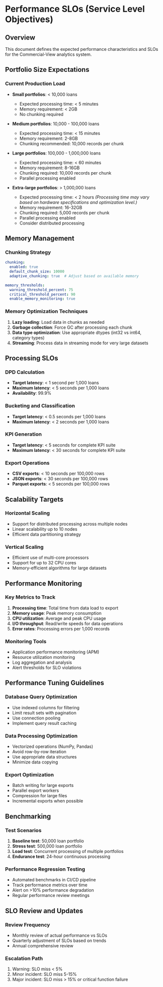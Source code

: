 # Performance SLOs (Service Level Objectives)

## Overview
This document defines the expected performance characteristics and SLOs for the Commercial-View analytics system.

## Portfolio Size Expectations

### Current Production Load
- **Small portfolios**: < 10,000 loans
  - Expected processing time: < 5 minutes
  - Memory requirement: < 2GB
  - No chunking required

- **Medium portfolios**: 10,000 - 100,000 loans
  - Expected processing time: < 15 minutes
  - Memory requirement: 2-8GB
  - Chunking recommended: 10,000 records per chunk

- **Large portfolios**: 100,000 - 1,000,000 loans
  - Expected processing time: < 60 minutes
  - Memory requirement: 8-16GB
  - Chunking required: 10,000 records per chunk
  - Parallel processing enabled

- **Extra-large portfolios**: > 1,000,000 loans
  - Expected processing time: < 2 hours
    _(Processing time may vary based on hardware specifications and optimization level.)_
  - Memory requirement: 16-32GB
  - Chunking required: 5,000 records per chunk
  - Parallel processing enabled
  - Consider distributed processing

## Memory Management
### Chunking Strategy
```yaml
chunking:
  enabled: true
  default_chunk_size: 10000
  adaptive_chunking: true  # Adjust based on available memory
  
memory_thresholds:
  warning_threshold_percent: 75
  critical_threshold_percent: 90
  enable_memory_monitoring: true
```

### Memory Optimization Techniques
1. **Lazy loading**: Load data in chunks as needed
2. **Garbage collection**: Force GC after processing each chunk
3. **Data type optimization**: Use appropriate dtypes (int32 vs int64, category types)
4. **Streaming**: Process data in streaming mode for very large datasets

## Processing SLOs

### DPD Calculation
- **Target latency**: < 1 second per 1,000 loans
- **Maximum latency**: < 5 seconds per 1,000 loans
- **Availability**: 99.9%

### Bucketing and Classification
- **Target latency**: < 0.5 seconds per 1,000 loans
- **Maximum latency**: < 2 seconds per 1,000 loans

### KPI Generation
- **Target latency**: < 5 seconds for complete KPI suite
- **Maximum latency**: < 30 seconds for complete KPI suite

### Export Operations
- **CSV exports**: < 10 seconds per 100,000 rows
- **JSON exports**: < 30 seconds per 100,000 rows
- **Parquet exports**: < 5 seconds per 100,000 rows

## Scalability Targets

### Horizontal Scaling
- Support for distributed processing across multiple nodes
- Linear scalability up to 10 nodes
- Efficient data partitioning strategy

### Vertical Scaling
- Efficient use of multi-core processors
- Support for up to 32 CPU cores
- Memory-efficient algorithms for large datasets

## Performance Monitoring

### Key Metrics to Track
1. **Processing time**: Total time from data load to export
2. **Memory usage**: Peak memory consumption
3. **CPU utilization**: Average and peak CPU usage
4. **I/O throughput**: Read/write speeds for data operations
5. **Error rates**: Processing errors per 1,000 records

### Monitoring Tools
- Application performance monitoring (APM)
- Resource utilization monitoring
- Log aggregation and analysis
- Alert thresholds for SLO violations

## Performance Tuning Guidelines

### Database Query Optimization
- Use indexed columns for filtering
- Limit result sets with pagination
- Use connection pooling
- Implement query result caching

### Data Processing Optimization
- Vectorized operations (NumPy, Pandas)
- Avoid row-by-row iteration
- Use appropriate data structures
- Minimize data copying

### Export Optimization
- Batch writing for large exports
- Parallel export workers
- Compression for large files
- Incremental exports when possible

## Benchmarking

### Test Scenarios
1. **Baseline test**: 50,000 loan portfolio
2. **Stress test**: 500,000 loan portfolio
3. **Load test**: Concurrent processing of multiple portfolios
4. **Endurance test**: 24-hour continuous processing

### Performance Regression Testing
- Automated benchmarks in CI/CD pipeline
- Track performance metrics over time
- Alert on >10% performance degradation
- Regular performance review meetings

## SLO Review and Updates

### Review Frequency
- Monthly review of actual performance vs SLOs
- Quarterly adjustment of SLOs based on trends
- Annual comprehensive review

### Escalation Path
1. Warning: SLO miss < 5%
2. Minor incident: SLO miss 5-15%
3. Major incident: SLO miss > 15% or critical function failure

